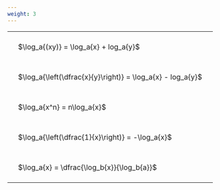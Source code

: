 ```yaml
---
weight: 3
---
```


<style type="text/css">
#T_56b5c th.col_heading {
  text-align: left;
  font-size: 1em;
}
#T_56b5c td {
  text-align: left;
  font-size: 1em;
  padding: 1.5em;
}
</style>
<table id="T_56b5c">
  <thead>
  </thead>
  <tbody>
    <tr>
      <td id="T_56b5c_row0_col0" class="data row0 col0" >$\log_a{(xy)} = \log_a{x} + log_a{y}$</td>
    </tr>
    <tr>
      <td id="T_56b5c_row1_col0" class="data row1 col0" >$\log_a{\left(\dfrac{x}{y}\right)} = \log_a{x} - log_a{y}$</td>
    </tr>
    <tr>
      <td id="T_56b5c_row2_col0" class="data row2 col0" >$\log_a{x^n} = n\log_a{x}$</td>
    </tr>
    <tr>
      <td id="T_56b5c_row3_col0" class="data row3 col0" >$\log_a{\left(\dfrac{1}{x}\right)} = -\log_a{x}$</td>
    </tr>
    <tr>
      <td id="T_56b5c_row4_col0" class="data row4 col0" >$\log_a{x} = \dfrac{\log_b{x}}{\log_b{a}}$</td>
    </tr>
  </tbody>
</table>
